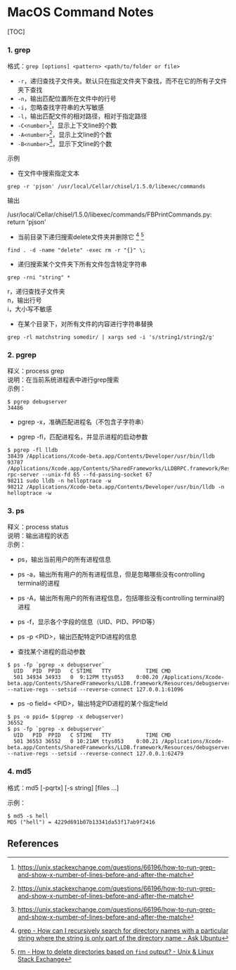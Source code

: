 # MacOS Command Notes
[TOC]

### 1. grep

格式：`grep [options] <pattern> <path/to/folder or file>`

* `-r`，递归查找子文件夹。默认只在指定文件夹下查找，而不在它的所有子文件夹下查找
* `-n`，输出匹配位置所在文件中的行号
* `-i`，忽略查找字符串的大写敏感
* `-l`，输出匹配文件的相对路径，相对于指定路径
* `-C<number>`[^3]，显示上下文line的个数
* `-A<number>`[^3]，显示上文line的个数
* `-B<number>`[^3]，显示下文line的个数

示例

* 在文件中搜索指定文本

```
grep -r 'pjson' /usr/local/Cellar/chisel/1.5.0/libexec/commands 
```

输出

/usr/local/Cellar/chisel/1.5.0/libexec/commands/FBPrintCommands.py:    return 'pjson'

* 当前目录下递归搜索delete文件夹并删除它 [^1] [^2]

```
find . -d -name "delete" -exec rm -r "{}" \;
```

* 递归搜索某个文件夹下所有文件包含特定字符串   

```
grep -rni "string" *
```
>
r，递归查找子文件夹    
n，输出行号    
i，大小写不敏感    

* 在某个目录下，对所有文件的内容进行字符串替换

```
grep -rl matchstring somedir/ | xargs sed -i 's/string1/string2/g'
```



### 2. pgrep

释义：process grep    
说明：在当前系统进程表中进行grep搜索   
示例：

```
$ pgrep debugserver
34486
```

* pgrep -x，准确匹配进程名（不包含子字符串）

* pgrep -fl，匹配进程名，并显示进程的启动参数

```
$ pgrep -fl lldb
38439 /Applications/Xcode-beta.app/Contents/Developer/usr/bin/lldb
93787 /Applications/Xcode.app/Contents/SharedFrameworks/LLDBRPC.framework/Resources/lldb-rpc-server --unix-fd 65 --fd-passing-socket 67
98211 sudo lldb -n helloptrace -w
98212 /Applications/Xcode-beta.app/Contents/Developer/usr/bin/lldb -n helloptrace -w
```



### 3. ps

释义：process status    
说明：输出进程的状态    
示例：

* ps，输出当前用户的所有进程信息

* ps -a，输出所有用户的所有进程信息，但是忽略哪些没有controlling terminal的进程

* ps -A，输出所有用户的所有进程信息，包括哪些没有controlling terminal的进程

* ps -f，显示各个字段的信息（UID、PID、PPID等）

* ps -p \<PID\>，输出匹配特定PID进程的信息

* 查找某个进程的启动参数

```
$ ps -fp `pgrep -x debugserver`
  UID   PID  PPID   C STIME   TTY           TIME CMD
  501 34934 34933   0  9:12PM ttys053    0:00.20 /Applications/Xcode-beta.app/Contents/SharedFrameworks/LLDB.framework/Resources/debugserver --native-regs --setsid --reverse-connect 127.0.0.1:61096
```

* ps -o field= \<PID\>，输出特定PID进程的某个指定field

```
$ ps -o ppid= $(pgrep -x debugserver)
36552
$ ps -fp `pgrep -x debugserver`      
  UID   PID  PPID   C STIME   TTY           TIME CMD
  501 36553 36552   0 10:21AM ttys053    0:00.21 /Applications/Xcode-beta.app/Contents/SharedFrameworks/LLDB.framework/Resources/debugserver --native-regs --setsid --reverse-connect 127.0.0.1:62479
```



### 4. md5

格式：md5 [-pqrtx] [-s string] [files ...]

示例：

```shell
$ md5 -s hell
MD5 ("hell") = 4229d691b07b13341da53f17ab9f2416
```



References
--

[^1]: [grep - How can I recursively search for directory names with a particular string where the string is only part of the directory name - Ask Ubuntu](https://askubuntu.com/questions/153144/how-can-i-recursively-search-for-directory-names-with-a-particular-string-where)

[^2]: [rm - How to delete directories based on `find` output? - Unix & Linux Stack Exchange](https://unix.stackexchange.com/questions/89925/how-to-delete-directories-based-on-find-output)

[^3]: https://unix.stackexchange.com/questions/66196/how-to-run-grep-and-show-x-number-of-lines-before-and-after-the-match

